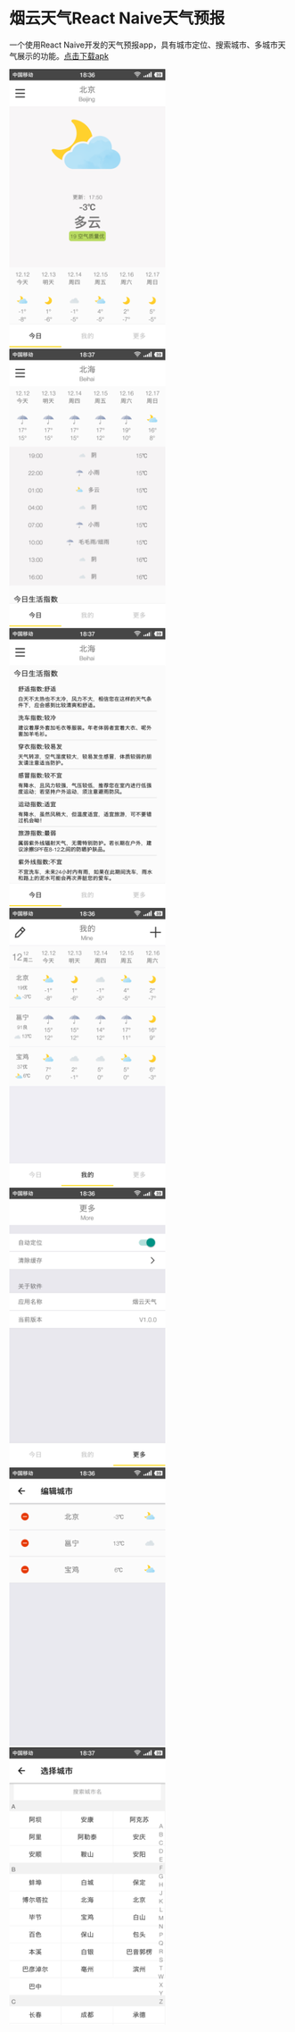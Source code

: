 # 烟云天气React Naive天气预报
一个使用React Naive开发的天气预报app，具有城市定位、搜索城市、多城市天气展示的功能。<a href="https://raw.githubusercontent.com/lkmc2/MomentWeather/master/%E7%83%9F%E4%BA%91%E5%A4%A9%E6%B0%94.apk">点击下载apk</a>

<img src="https://github.com/lkmc2/MomentWeather/blob/master/pic/pic01.png" width="280"/><img src="https://github.com/lkmc2/MomentWeather/blob/master/pic/pic02.png" width="280"/><img src="https://github.com/lkmc2/MomentWeather/blob/master/pic/pic03.png" width="280"/><img src="https://github.com/lkmc2/MomentWeather/blob/master/pic/pic04.png" width="280"/><img src="https://github.com/lkmc2/MomentWeather/blob/master/pic/pic05.png" width="280"/><img src="https://github.com/lkmc2/MomentWeather/blob/master/pic/pic06.png" width="280"/><img src="https://github.com/lkmc2/MomentWeather/blob/master/pic/pic07.png" width="280"/>
